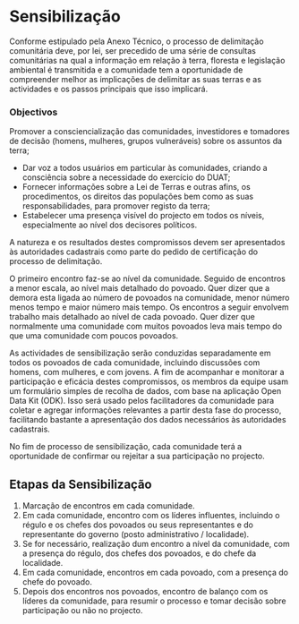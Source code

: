 # Sensibilização

Conforme estipulado pela Anexo Técnico, o processo de delimitação comunitária deve, por lei, ser precedido de uma série de consultas comunitárias na qual a informação em relação à terra, floresta e legislação ambiental é transmitida e a comunidade tem a oportunidade de compreender melhor as implicações de delimitar as suas terras e as actividades e os passos principais que isso implicará.

### Objectivos

Promover a consciencialização das comunidades, investidores e tomadores de decisão \(homens, mulheres, grupos vulneráveis\) sobre os assuntos da terra;

* Dar voz a todos usuários em particular às comunidades, criando a consciência sobre a necessidade do exercício do DUAT; 
* Fornecer informações sobre a Lei de Terras e outras afins, os procedimentos, os direitos das populações bem como as suas responsabilidades, para promover registo da terra;
* Estabelecer uma presença visível do projecto em todos os níveis, especialmente ao nível dos decisores políticos.

A natureza e os resultados destes compromissos devem ser apresentados às autoridades cadastrais como parte do pedido de certificação do processo de delimitação.

O primeiro encontro faz-se ao nível da comunidade. Seguido de encontros a menor escala, ao nível mais detalhado do povoado. Quer dizer que a demora esta ligada ao número de povoados na comunidade, menor número menos tempo e maior número mais tempo. Os encontros a seguir envolvem trabalho mais detalhado ao nível de cada povoado. Quer dizer que normalmente uma comunidade com muitos povoados leva mais tempo do que uma comunidade com poucos povoados.

As actividades de sensibilização serão conduzidas separadamente em todos os povoados de cada comunidade, incluindo discussões com homens, com mulheres, e com jovens. A fim de acompanhar e monitorar a participação e eficácia destes compromissos, os membros da equipe usam um formulário simples de recolha de dados, com base na aplicação Open Data Kit \(ODK\). Isso será usado pelos facilitadores da comunidade para coletar e agregar informações relevantes a partir desta fase do processo, facilitando bastante a apresentação dos dados necessários às autoridades cadastrais.

No fim de processo de sensibilização, cada comunidade terá a oportunidade de confirmar ou rejeitar a sua participação no projecto.

## Etapas da Sensibilização

1. Marcação de encontros em cada comunidade.
2. Em cada comunidade, encontro com os líderes influentes, incluindo o régulo e os chefes dos povoados ou seus representantes e do representante do governo \(posto administrativo / localidade\).
3. Se for necessário, realização dum encontro a nível da comunidade, com a presença do régulo, dos chefes dos povoados, e do chefe da localidade.
4. Em cada comunidade, encontros em cada povoado, com a presença do chefe do povoado.
5. Depois dos encontros nos povoados, encontro de balanço com os líderes da comunidade, para resumir o processo e tomar decisão sobre participação ou não no projecto.


